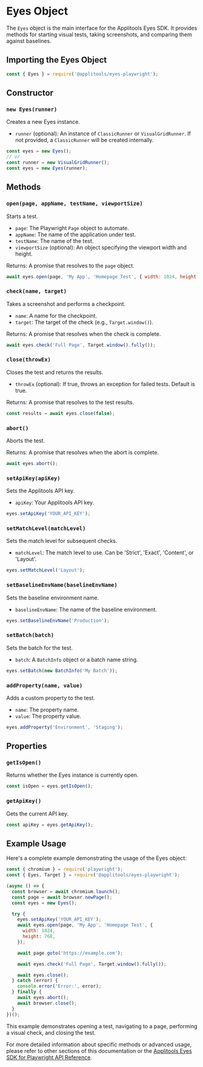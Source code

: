 # Eyes Object

The `Eyes` object is the main interface for the Applitools Eyes SDK. It provides methods for starting visual tests, taking screenshots, and comparing them against baselines.

## Importing the Eyes Object

```javascript
const { Eyes } = require('@applitools/eyes-playwright');
```

## Constructor

### `new Eyes(runner)`

Creates a new Eyes instance.

- `runner` (optional): An instance of `ClassicRunner` or `VisualGridRunner`. If not provided, a `ClassicRunner` will be created internally.

```javascript
const eyes = new Eyes();
// or
const runner = new VisualGridRunner();
const eyes = new Eyes(runner);
```

## Methods

### `open(page, appName, testName, viewportSize)`

Starts a test.

- `page`: The Playwright `Page` object to automate.
- `appName`: The name of the application under test.
- `testName`: The name of the test.
- `viewportSize` (optional): An object specifying the viewport width and height.

Returns: A promise that resolves to the `page` object.

```javascript
await eyes.open(page, 'My App', 'Homepage Test', { width: 1024, height: 768 });
```

### `check(name, target)`

Takes a screenshot and performs a checkpoint.

- `name`: A name for the checkpoint.
- `target`: The target of the check (e.g., `Target.window()`).

Returns: A promise that resolves when the check is complete.

```javascript
await eyes.check('Full Page', Target.window().fully());
```

### `close(throwEx)`

Closes the test and returns the results.

- `throwEx` (optional): If true, throws an exception for failed tests. Default is true.

Returns: A promise that resolves to the test results.

```javascript
const results = await eyes.close(false);
```

### `abort()`

Aborts the test.

Returns: A promise that resolves when the abort is complete.

```javascript
await eyes.abort();
```

### `setApiKey(apiKey)`

Sets the Applitools API key.

- `apiKey`: Your Applitools API key.

```javascript
eyes.setApiKey('YOUR_API_KEY');
```

### `setMatchLevel(matchLevel)`

Sets the match level for subsequent checks.

- `matchLevel`: The match level to use. Can be 'Strict', 'Exact', 'Content', or 'Layout'.

```javascript
eyes.setMatchLevel('Layout');
```

### `setBaselineEnvName(baselineEnvName)`

Sets the baseline environment name.

- `baselineEnvName`: The name of the baseline environment.

```javascript
eyes.setBaselineEnvName('Production');
```

### `setBatch(batch)`

Sets the batch for the test.

- `batch`: A `BatchInfo` object or a batch name string.

```javascript
eyes.setBatch(new BatchInfo('My Batch'));
```

### `addProperty(name, value)`

Adds a custom property to the test.

- `name`: The property name.
- `value`: The property value.

```javascript
eyes.addProperty('Environment', 'Staging');
```

## Properties

### `getIsOpen()`

Returns whether the Eyes instance is currently open.

```javascript
const isOpen = eyes.getIsOpen();
```

### `getApiKey()`

Gets the current API key.

```javascript
const apiKey = eyes.getApiKey();
```

## Example Usage

Here's a complete example demonstrating the usage of the Eyes object:

```javascript
const { chromium } = require('playwright');
const { Eyes, Target } = require('@applitools/eyes-playwright');

(async () => {
  const browser = await chromium.launch();
  const page = await browser.newPage();
  const eyes = new Eyes();

  try {
    eyes.setApiKey('YOUR_API_KEY');
    await eyes.open(page, 'My App', 'Homepage Test', {
      width: 1024,
      height: 768,
    });

    await page.goto('https://example.com');

    await eyes.check('Full Page', Target.window().fully());

    await eyes.close();
  } catch (error) {
    console.error('Error:', error);
  } finally {
    await eyes.abort();
    await browser.close();
  }
})();
```

This example demonstrates opening a test, navigating to a page, performing a visual check, and closing the test.

For more detailed information about specific methods or advanced usage, please refer to other sections of this documentation or the [Applitools Eyes SDK for Playwright API Reference](https://applitools.com/docs/api/eyes-sdk/index-playwright).
